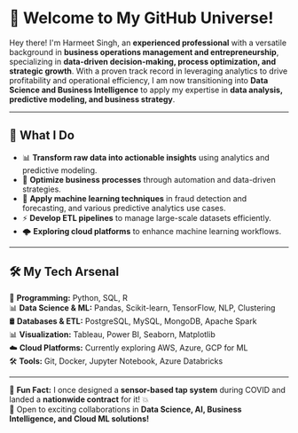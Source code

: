# 🚀 Welcome to My GitHub Universe!

Hey there! I'm Harmeet Singh, an **experienced professional** with a versatile background in **business operations management and entrepreneurship**, specializing in **data-driven decision-making, process optimization, and strategic growth**. With a proven track record in leveraging analytics to drive profitability and operational efficiency, I am now transitioning into **Data Science and Business Intelligence** to apply my expertise in **data analysis, predictive modeling, and business strategy**.

---

## 🎯 What I Do
- 📊 **Transform raw data into actionable insights** using analytics and predictive modeling.
- 🚀 **Optimize business processes** through automation and data-driven strategies.
- 🤖 **Apply machine learning techniques** in fraud detection and forecasting, and various predictive analytics use cases.
- ⚡ **Develop ETL pipelines** to manage large-scale datasets efficiently.
- 🌩️ **Exploring cloud platforms** to enhance machine learning workflows.

---

## 🛠️ My Tech Arsenal
🚀 **Programming:** Python, SQL, R  
📊 **Data Science & ML:** Pandas, Scikit-learn, TensorFlow, NLP, Clustering  
🛢️ **Databases & ETL:** PostgreSQL, MySQL, MongoDB, Apache Spark  
📊 **Visualization:** Tableau, Power BI, Seaborn, Matplotlib  
☁️ **Cloud Platforms:** Currently exploring AWS, Azure, GCP for ML  
🛠️ **Tools:** Git, Docker, Jupyter Notebook, Azure Databricks  

---

🌟 **Fun Fact:** I once designed a **sensor-based tap system** during COVID and landed a **nationwide contract** for it! 💥  
💬 Open to exciting collaborations in **Data Science, AI, Business Intelligence, and Cloud ML solutions!**


